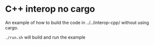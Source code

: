 # C++ interop no cargo

An example of how to build the code in ../../interop-cpp/ without using cargo.

`./run.sh` will build and run the example
